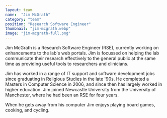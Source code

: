 ```yaml
---
layout: team
name:  "Jim McGrath"
category: "team"
position: "Research Software Engineer"
thumbnail: "jim-mcgrath.webp"
image: "jim-mcgrath-full.png"
---
```

Jim McGrath is a Research Software Engineer (RSE), currently working on enhancements to the lab's web portals. Jim is focussed on helping the lab communicate their research effectively to the general public at the same time as providing useful tools to researchers and clinicians.

Jim has worked in a range of IT support and software development jobs since graduating in Religious Studies in the late '90s. He completed a Masters in Computer Science in 2006, and since then has largely worked in higher education. Jim joined Newcastle University from the University of Manchester, where he had been an RSE for four years.

When he gets away from his computer Jim enjoys playing board games, cooking, and cycling.
